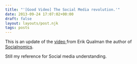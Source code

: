 ```yaml
---
title: "'[Good Video] The Social Media revolution.'"
date: 2013-09-24 17:07:02+00:00
draft: false
layout: layouts/post.njk
tags: posts
---
```


This is an update of the [video ](http://laurentmaumet.com/english/good-video-about-social-media-key-numbers/)from Erik Qualman the author of [Socialnomics](http://www.socialnomics.net/).

Still my reference for Social media understanding.




